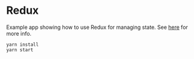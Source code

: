 # Redux

Example app showing how to use Redux for managing state. See [here](https://redux.js.org) for more info.

```
yarn install
yarn start
```
